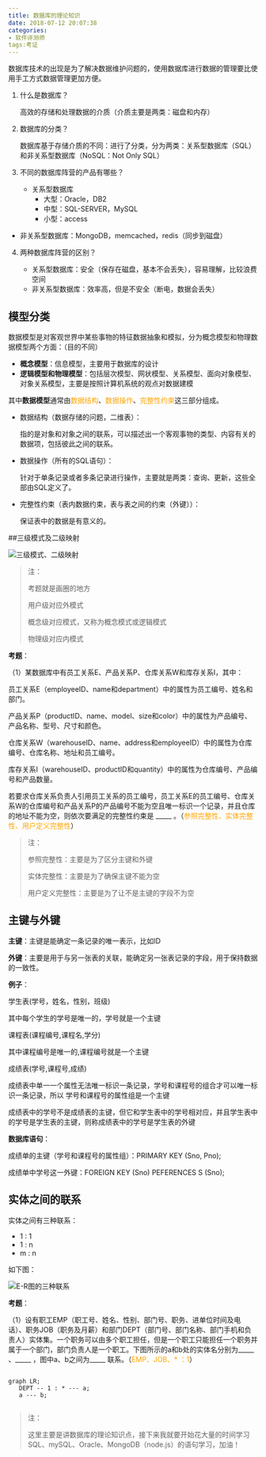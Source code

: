 ```yaml
---
title: 数据库的理论知识
date: 2018-07-12 20:07:38
categories: 
- 软件评测师
tags:考证
---
```


数据库技术的出现是为了解决数据维护问题的，使用数据库进行数据的管理要比使用手工方式数据管理更加方便。

1. 什么是数据库？

   高效的存储和处理数据的介质（介质主要是两类：磁盘和内存）
   
2. 数据库的分类？

   数据库基于存储介质的不同：进行了分类，分为两类：关系型数据库（SQL）和非关系型数据库（NoSQL：Not Only SQL）

3. 不同的数据库阵营的产品有哪些？
  
   * 关系型数据库
     * 大型：Oracle，DB2
     * 中型：SQL-SERVER，MySQL
     * 小型：access
  * 非关系型数据库：MongoDB，memcached，redis（同步到磁盘）

4. 两种数据库阵营的区别？
  
   * 关系型数据库：安全（保存在磁盘，基本不会丢失），容易理解，比较浪费空间
   * 非关系型数据库：效率高，但是不安全（断电，数据会丢失）
         

## 模型分类

数据模型是对客观世界中某些事物的特征数据抽象和模拟，分为概念模型和物理数据模型两个方面：（目的不同）

* **概念模型**：信息模型，主要用于数据库的设计
* **逻辑模型和物理模型**：包括层次模型、网状模型、关系模型、面向对象模型、对象关系模型，主要是按照计算机系统的观点对数据建模

其中**数据模型**通常由<font color="orange">数据结构</font>、<font color="orange">数据操作</font>、<font color="orange">完整性约束</font>这三部分组成。

* 数据结构（数据存储的问题，二维表）：

  指的是对象和对象之间的联系，可以描述出一个客观事物的类型、内容有关的数据项，包括彼此之间的联系。
  
* 数据操作（所有的SQL语句）：

  针对于单条记录或者多条记录进行操作，主要就是两类：查询、更新，这些全部由SQL定义了。

* 完整性约束（表内数据约束，表与表之间的约束（外键））：

  保证表中的数据是有意义的。
  
##三级模式及二级映射

![三级模式、二级映射](http://pic.yuti.site/model.jpg)

> 注：
> 
> 考题就是画圈的地方
> 
> 用户级对应外模式
> 
> 概念级对应模式，又称为概念模式或逻辑模式
> 
> 物理级对应内模式


**考题**：

（1）某数据库中有员工关系E、产品关系P、仓库关系W和库存关系I，其中：

员工关系E（employeeID、name和department）中的属性为员工编号、姓名和部门。

产品关系P（productID、name、model、size和color）中的属性为产品编号、产品名称、型号、尺寸和颜色。

仓库关系W（warehouseID、name、address和employeeID）中的属性为仓库编号、仓库名称、地址和员工编号。

库存关系I（warehouseID、productID和quantity）中的属性为仓库编号、产品编号和产品数量。

若要求仓库关系负责人引用员工关系的员工编号，员工关系E的员工编号、仓库关系W的仓库编号和产品关系P的产品编号不能为空且唯一标识一个记录，并且仓库的地址不能为空，则依次要满足的完整性约束是 \_\_\_\_\_ 。（<font color=orange>参照完整性、实体完整性、用户定义完整性</font>）

> 注：
> 
> 参照完整性：主要是为了区分主键和外键
> 
> 实体完整性：主要是为了确保主键不能为空
> 
> 用户定义完整性：主要是为了让不是主键的字段不为空
> 

## 主键与外键

**主键**：主键是能确定一条记录的唯一表示，比如ID

**外键**：主要是用于与另一张表的关联，能确定另一张表记录的字段，用于保持数据的一致性。

**例子**：

学生表(学号，姓名，性别，班级) 

其中每个学生的学号是唯一的，学号就是一个主键 

课程表(课程编号,课程名,学分) 

其中课程编号是唯一的,课程编号就是一个主键 

成绩表(学号,课程号,成绩) 

成绩表中单一一个属性无法唯一标识一条记录，学号和课程号的组合才可以唯一标识一条记录，所以 学号和课程号的属性组是一个主键 

成绩表中的学号不是成绩表的主键，但它和学生表中的学号相对应，并且学生表中的学号是学生表的主键，则称成绩表中的学号是学生表的外键

**数据库语句**： 

成绩单的主键（学号和课程号的属性组）：PRIMARY KEY (Sno, Pno);

成绩单中学号这一外键：FOREIGN KEY (Sno) PEFERENCES S (Sno);



## 实体之间的联系

实体之间有三种联系：

* 1 : 1
* 1 : n
* m : n

如下图：

![E-R图的三种联系](http://pic.yuti.site/relationship.jpg)

**考题**：

（1）设有职工EMP（职工号、姓名、性别、部门号、职务、进单位时间及电话）、职务JOB（职务及月薪）和部门DEPT（部门号、部门名称、部门手机和负责人）实体集。一个职务可以由多个职工担任，但是一个职工只能担任一个职务并属于一个部门，部门负责人是一个职工。下图所示的a和b处的实体名分别为\_\_\_\_\_ 、\_\_\_\_\_ ，图中a、b之间为\_\_\_\_\_ 联系。（<font color=orange>EMP、JOB、* ：1</font>）

```seq

graph LR;
   DEPT -- 1 : * --- a;
   a --- b;
   
```

> 注： 
> 
> 这里主要是讲数据库的理论知识点，接下来我就要开始花大量的时间学习SQL、mySQL、Oracle、MongoDB（node.js）的语句学习，加油！